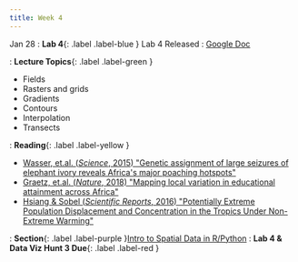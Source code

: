 ```yaml
---
title: Week 4
---
```


Jan 28
: **Lab 4**{: .label .label-blue } Lab 4 Released
  : [Google Doc]()

: **Lecture Topics**{: .label .label-green }
 - Fields
 - Rasters and grids
 - Gradients
 - Contours
 - Interpolation
 - Transects

: **Reading**{: .label .label-yellow } 
 - [Wasser, et.al. (*Science*, 2015) "Genetic assignment of large seizures of elephant ivory reveals Africa's major poaching hotspots"
][1]
 - [Graetz, et.al. (*Nature*, 2018) "Mapping local variation in educational attainment across Africa"
][2]
 - [Hsiang & Sobel (*Scientific Reports*, 2016) "Potentially Extreme Population Displacement and Concentration in the Tropics Under Non-Extreme Warming"][3]

: **Section**{: .label .label-purple }[Intro to Spatial Data in R/Python](#)
: **Lab 4 & Data Viz Hunt 3 Due**{: .label .label-red }

[1]: https://www-science-org.stanford.idm.oclc.org/doi/10.1126/science.aaa2457 
[2]: https://www-nature-com.stanford.idm.oclc.org/articles/nature25761
[3]: https://www-nature-com.stanford.idm.oclc.org/articles/srep25697
